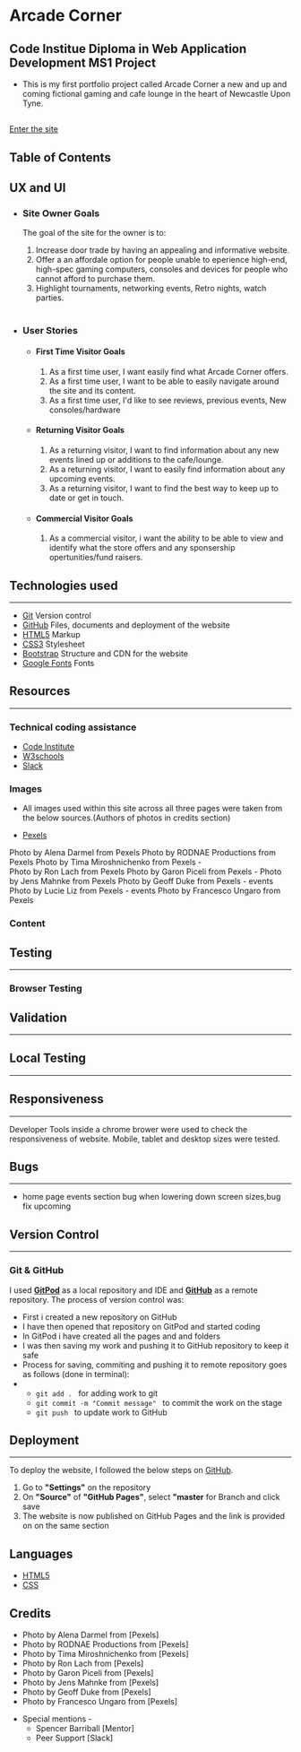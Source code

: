 

# Arcade Corner

## Code Institue Diploma in Web Application Development MS1 Project
 
 - This is my first portfolio project called Arcade Corner a new and up and coming fictional gaming and cafe lounge in the heart of Newcastle Upon Tyne.

##

[Enter the site](https://petecookson.github.io/Devaki-Yoga/index.html)

## Table of Contents




## UX and UI

- ### Site Owner Goals

  The goal of the site for the owner is to:

  1. Increase door trade by having an appealing and informative website.
  2. Offer a an affordale option for people unable to eperience  high-end, high-spec gaming computers, consoles and devices for people who cannot afford to purchase them.
  3. Highlight tournaments, networking events, Retro nights, watch parties. 


#

- ### User Stories

  - #### First Time Visitor Goals

    1. As a first time user, I want easily find what Arcade Corner offers. 
    2. As a first time user, I want to be able to easily navigate around the site and its content.
    3. As a first time user, I'd like to see reviews, previous events, New consoles/hardware

  - #### Returning Visitor Goals

    1. As a returning visitor, I want to find information about any new events lined up or additions to the cafe/lounge.
    2. As a returning visitor, I want to easily find information about any upcoming events.
    3. As a returning visitor, I want to find the best way to keep up to date or get in touch.

  - #### Commercial Visitor Goals

    1. As a commercial visitor, i want the ability to be able to view and identify what the store offers and any sponsership opertunities/fund raisers.



## Technologies used
---
* [Git](https://git-scm.com/) Version control
* [GitHub](https://github.com/) Files, documents and deployment of the website
* [HTML5](https://en.wikipedia.org/wiki/HTML) Markup
* [CSS3](https://en.wikipedia.org/wiki/CSS) Stylesheet
* [Bootstrap](https://getbootstrap.com/) Structure and CDN for the website
* [Google Fonts](https://fonts.google.com/) Fonts




## Resources
---
### Technical coding assistance
* [Code Institute](https://codeinstitute.net/) 
* [W3schools](https://www.w3schools.com/)
* [Slack](https://slack.com/intl/en-gb/)

### Images
 
 - All images used within this site across all three pages were taken from the below sources.(Authors of photos in credits section)

* [Pexels](https://www.pexels.com/)


Photo by Alena Darmel from Pexels
 Photo by RODNAE Productions from Pexels
Photo by Tima Miroshnichenko from Pexels -  
Photo by Ron Lach from Pexels
Photo by Garon Piceli from Pexels -
 Photo by Jens Mahnke from Pexels
Photo by Geoff Duke from Pexels - events
Photo by Lucie Liz from Pexels - events
Photo by Francesco Ungaro from Pexels






### Content


## Testing 
---

### Browser Testing


## Validation
---



## Local Testing
---



## Responsiveness
---

 Developer Tools inside a chrome brower were used to check the responsiveness of website. Mobile, tablet and desktop sizes were tested.


## Bugs
---
- home page events section bug when lowering down screen sizes,bug fix upcoming

## Version Control
---

### Git & GitHub

I used **[GitPod](https://gitpod.io/)** as a local repository and IDE and **[GitHub](https://github.com/)** as a remote repository. The process of version control was:

* First i created a new repository on GitHub 
* I have then opened that repository on GitPod and started coding
* In GitPod i have created all the pages and and folders 
* I was then saving my work and pushing it to GitHub repository to keep it safe
* Process for saving, commiting and pushing it to remote repository goes as follows (done in terminal):
*   * `git add . `  for adding work to git
    * `git commit -m "Commit message" `  to commit the work on the stage
    * `git push `  to update work to GitHub

## Deployment
---

To deploy the website, I followed the below steps on [GitHub](https://github.com/).
1. Go to **"Settings"** on the repository
2. On **"Source"** of **"GitHub Pages"**, select **"master** for Branch and click save
3. The website is now published on GitHub Pages and the link is provided on on the same section
 
  ## Languages

  - [HTML5](https://en.wikipedia.org/wiki/HTML5)
  - [CSS](https://en.wikipedia.org/wiki/CSS)


## Credits

 - Photo by Alena Darmel from [Pexels]
 - Photo by RODNAE Productions from [Pexels]
 - Photo by Tima Miroshnichenko from [Pexels] 
 - Photo by Ron Lach from [Pexels]
 - Photo by Garon Piceli from [Pexels] 
 - Photo by Jens Mahnke from [Pexels]
 - Photo by Geoff Duke from [Pexels] 
 - Photo by Francesco Ungaro from [Pexels]

 * Special mentions - 
   - Spencer Barriball [Mentor]
   - Peer Support [Slack]